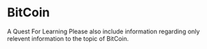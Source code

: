 # BitCoin
A Quest For Learning
Please also include information regarding only relevent information to the topic of BitCoin.
